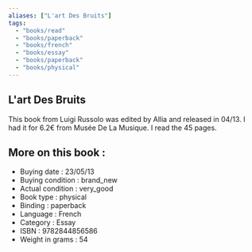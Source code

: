 ```yaml
---
aliases: ["L'art Des Bruits"] 
tags: 
  - "books/read" 
  - "books/paperback" 
  - "books/french"
  - "books/essay"
  - "books/paperback"
  - "books/physical"
---
```



## L'art Des Bruits
This book from Luigi Russolo was edited by Allia and released in 04/13. I had it for 6.2€ from Musée De La Musique. I read the 45 pages.

## More on this book :
- Buying date : 23/05/13
- Buying condition : brand_new
- Actual condition : very_good
- Book type : physical
- Binding : paperback
- Language : French
- Category : Essay
- ISBN : 9782844856586
- Weight in grams : 54
